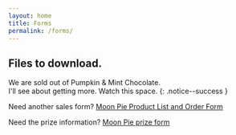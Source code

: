 ```yaml
---
layout: home
title: Forms
permalink: /forms/
---
```


## Files to download.

We are sold out of Pumpkin & Mint Chocolate.<br/>
I'll see about getting more. Watch this space.
{: .notice--success }

Need another sales form?
[Moon Pie Product List and Order Form](/files/2021_Moon_Pie_Product_List+Order_Form.pdf)

Need the prize information?
[Moon Pie prize form](/files/2021_Moon_Pie_Prize_Form.pdf)

